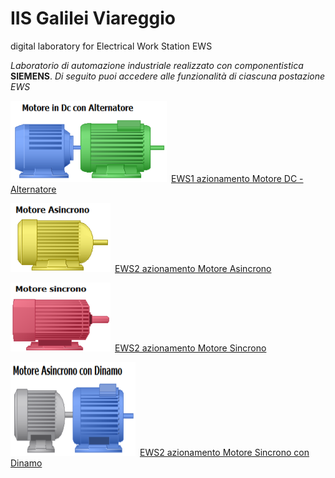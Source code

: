 # IIS Galilei Viareggio
digital laboratory for Electrical Work Station EWS

*Laboratorio di automazione industriale realizzato con componentistica* **SIEMENS**.
*Di seguito puoi accedere alle funzionalità di ciascuna postazione EWS*

<img src="image/acdcmachine.png" width="250" height="130">&ensp;[EWS1 azionamento Motore DC - Alternatore](/ews1.md)

<img src="image/asincrono.png" width="160" height="110">&ensp;[EWS2 azionamento Motore Asincrono](/ews2.md)

<img src="image/sincrono.png" width="160" height="110">&ensp;[EWS2 azionamento Motore Sincrono](/ews3.md)

<img src="image/acdcmotor.png" width="200" height="150">&ensp;[EWS2 azionamento Motore Sincrono con Dinamo](/ews4.md)


